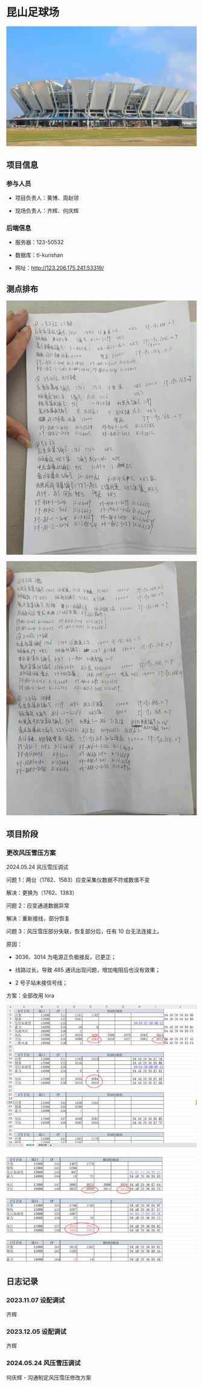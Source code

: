 # 昆山足球场

![alt text](img/image-2.png)

## 项目信息

### 参与人员

- 项目负责人：黄博、周赵领

- 现场负责人：齐辉、何庆辉

### 后端信息

- 服务器：123-50532

- 数据库：tl-kunshan

- 网址：<http://123.206.175.241:53319/>

## 测点排布

![alt text](img/微信图片_20231107094850.jpg)

![alt text](img/微信图片_20231107094904.jpg)

## 项目阶段

### 更改风压雪压方案

2024.05.24 风压雪压调试

问题 1：两台（1782、1583）应变采集仪数据不符或数值不变

解决：更换为（1762、1383）

问题 2：应变通道数据异常

解决：重新接线，部分恢复

问题 3：风压雪压部分失联，恢复部分后，任有 10 台无法连接上。

原因：

- 3036、3014 为电源正负极接反，已更正；

- 线路过长，导致 485 通讯出现问题，增加电阻后也没有效果；

- 2 号子站未接信号线；

方案：全部改用 lora

![alt text](img/image.png)

![alt text](img/image-1.png)

## 日志记录

### 2023.11.07 设配调试

齐辉

### 2023.12.05 设配调试

齐辉

### 2024.05.24 风压雪压调试

何庆辉 - 沟通制定风压雪压修改方案

